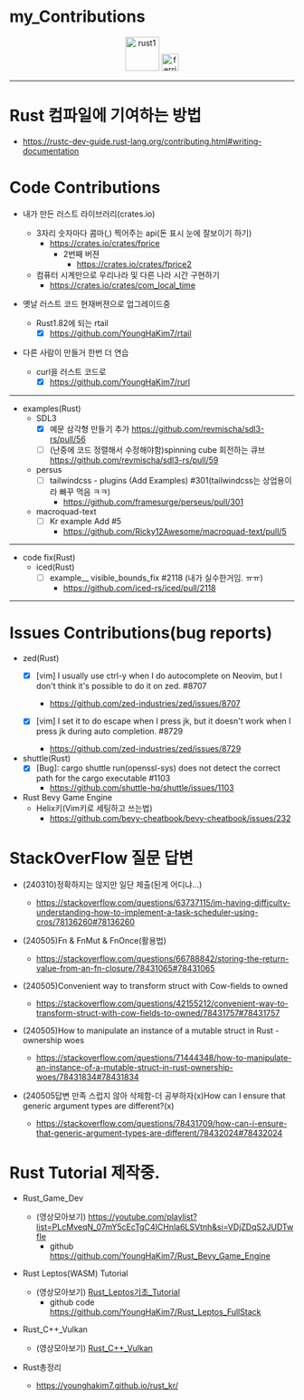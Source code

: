 # my_Contributions

<p align="center">
  <img alt="rust1" width=60px src="https://user-images.githubusercontent.com/67513038/213436632-820a1675-98d9-4626-979d-be63c60cdcb7.png" />
  <img alt="ferris" width=30px src="https://user-images.githubusercontent.com/67513038/213403213-1b1b3efc-ce53-4825-9dfc-e9bf2956a7f4.svg" />
</p>

<hr>

# Rust 컴파일에 기여하는 방법
- https://rustc-dev-guide.rust-lang.org/contributing.html#writing-documentation

# Code Contributions
- 내가 만든 러스트 라이브러리(crates.io)
  - 3자리 숫자마다 콤마(,) 찍어주는 api(돈 표시 눈에 잘보이기 하기)
    - https://crates.io/crates/fprice
      - 2번째 버젼
        - https://crates.io/crates/fprice2
  - 컴퓨터 시계만으로 우리나라 및 다른 나라 시간 구현하기
    - https://crates.io/crates/com_local_time

- 옛날 러스트 코드 현재버젼으로 업그레이드중
  - Rust1.82에 되는 rtail
    - [x] https://github.com/YoungHaKim7/rtail
  
- 다른 사람이 만들거 한번 더 연습
  - curl을 러스트 코드로
    - [x] https://github.com/YoungHaKim7/rurl

<hr />

- examples(Rust)
  - SDL3
    - [x] 예문 삼각형 만들기 추가 https://github.com/revmischa/sdl3-rs/pull/56
    - [ ] (난중에 코드 정렬해서 수정해야함)spinning cube 회전하는 큐브 https://github.com/revmischa/sdl3-rs/pull/59
 
  - persus
    - [ ] tailwindcss - plugins (Add Examples) #301(tailwindcss는 상업용이라 빠꾸 먹음 ㅋㅋ)
      - https://github.com/framesurge/perseus/pull/301


  - macroquad-text
    - [ ] Kr example Add #5
      - https://github.com/Ricky12Awesome/macroquad-text/pull/5

<hr>

- code fix(Rust)
  - iced(Rust)
    - [ ] example__ visible_bounds_fix #2118 (내가 실수한거임. ㅠㅠ)
      - https://github.com/iced-rs/iced/pull/2118  

<hr>

# Issues Contributions(bug reports)
- zed(Rust)
  - [x] [vim] I usually use ctrl-y when I do autocomplete on Neovim, but I don't think it's possible to do it on zed. #8707
    - https://github.com/zed-industries/zed/issues/8707
  
  - [x] [vim] I set it to do escape when I press jk, but it doesn't work when I press jk during auto completion. #8729
    - https://github.com/zed-industries/zed/issues/8729

- shuttle(Rust)
  - [x] [Bug]: cargo shuttle run(openssl-sys) does not detect the correct path for the cargo executable #1103 
    - https://github.com/shuttle-hq/shuttle/issues/1103

- Rust Bevy Game Engine
  - Helix키(Vim키로 세팅하고 쓰는법)
    - https://github.com/bevy-cheatbook/bevy-cheatbook/issues/232 

# StackOverFlow 질문 답변

- (240310)정확하지는 않지만 일단 제출(된게 어디냐...)
  - https://stackoverflow.com/questions/63737115/im-having-difficulty-understanding-how-to-implement-a-task-scheduler-using-cros/78136260#78136260

- (240505)Fn & FnMut & FnOnce(활용법)
  - https://stackoverflow.com/questions/66788842/storing-the-return-value-from-an-fn-closure/78431065#78431065

- (240505)Convenient way to transform struct with Cow-fields to owned
  - https://stackoverflow.com/questions/42155212/convenient-way-to-transform-struct-with-cow-fields-to-owned/78431757#78431757
 
- (240505)How to manipulate an instance of a mutable struct in Rust - ownership woes
  - https://stackoverflow.com/questions/71444348/how-to-manipulate-an-instance-of-a-mutable-struct-in-rust-ownership-woes/78431834#78431834

- (240505답변 만족 스럽지 않아 삭제함-더 공부하자(x)How can I ensure that generic argument types are different?(x)
  - https://stackoverflow.com/questions/78431709/how-can-i-ensure-that-generic-argument-types-are-different/78432024#78432024

# Rust Tutorial 제작중.
- Rust_Game_Dev
  - (영상모아보기) https://youtube.com/playlist?list=PLcMveqN_07mY5cEcTgC4ICHnla6LSVtnh&si=VDjZDqS2JUDTwfIe
    - github https://github.com/YoungHaKim7/Rust_Bevy_Game_Engine
- Rust Leptos(WASM) Tutorial
  - (영상모아보기) [Rust_Leptos기초_Tutorial](https://youtube.com/playlist?list=PLcMveqN_07ma1Wv7pWF02UURgLjew97ZC&si=uuVsvn3fYxpYe22A)
    - github code https://github.com/YoungHaKim7/Rust_Leptos_FullStack
- Rust_C++_Vulkan
  - (영상모아보기) [Rust_C++_Vulkan](https://youtube.com/playlist?list=PLcMveqN_07mYLlQ72z9uktIcWF0kNLGxB&si=IGQWHOVAcwWxj803) 

- Rust총정리
  - https://younghakim7.github.io/rust_kr/
